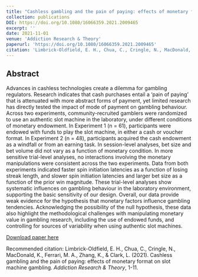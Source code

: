 ```yaml
---
title: "Cashless gambling and the pain of paying: effects of monetary format on slot machine gambling"
collection: publications
DOI: https://doi.org/10.1080/16066359.2021.2009465
excerpt: ''
date: 2021-11-01
venue: 'Addiction Research & Theory'
paperurl: 'https://doi.org/10.1080/16066359.2021.2009465'
citation: 'Limbrick-Oldfield, E. H., Chua, C., Cringle, N., MacDonald, K., Ferrari, M. A., Zhang, K., & Clark, L. (2021). Cashless gambling and the pain of paying: effects of monetary format on slot machine gambling. Addiction Research & Theory, 1-11.'
---
```

## Abstract

Advances in cashless technologies create a dilemma for gambling regulators. Research indicates that cash purchases entail a ‘pain of paying’ that is attenuated with more abstract forms of payment, yet limited research has directly tested the impact of mode of payment on gambling behaviour. Across two experiments, community-recruited gamblers were randomized to use an authentic slot machine in the laboratory, under different conditions of monetary endowment. In Experiment 1 (n = 61), participants were endowed with funds to play the slot machine, in either a cash or voucher format. In Experiment 2 (n = 48), participants acquired the cash endowment as a windfall or from an earning task. In session-level analyses, bet size and bet volume did not vary as a function of monetary condition. In more sensitive trial-level analyses, no interactions involving the monetary manipulations were consistent across the two experiments. Data from both experiments indicated faster spin initiation latencies as a function of losing streak length, and slower spin initiation latencies and larger bet size as a function of the prior win magnitude. These trial-level analyses show systematic influences on gambling behaviour in the laboratory environment, supporting the basic sensitivity of our design. Overall, our data provide weak evidence for the hypothesis that monetary factors influence gambling tendencies. Acknowledging the possibility of the null hypothesis, these data also highlight the methodological challenges with manipulating monetary value in gambling research, including the use of endowed funds, and controlling for sources of variability when using authentic slot machines.

[Download paper here](https://gamblingresearch.sites.olt.ubc.ca/files/2021/12/LimbrickOldfield_Pain-of-Paying_AAM.pdf)

Recommended citation: Limbrick-Oldfield, E. H., Chua, C., Cringle, N., MacDonald, K., Ferrari, M. A., Zhang, K., & Clark, L. (2021). Cashless gambling and the pain of paying: effects of monetary format on slot machine gambling. *Addiction Research & Theory*, 1-11.

